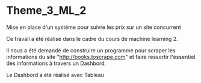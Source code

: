 # Theme_3_ML_2
Mise en place d'un système pour suivre les prix sur un site concurrent

Ce travail a été réalisé dans le cadre du cours de machine learning 2.

Il nous a été demandé de construire un programme pour scraper les informations du site "http://books.toscrape.com" 
et faire ressortir l'éssentiel des informations à travers un Dashbord.

Le Dashbord a été réalisé avec Tableau 
